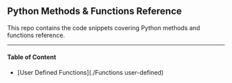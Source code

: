## Python Methods & Functions Reference

This repo contains the code snippets covering Python methods and functions reference.

---
#### Table of Content

- [User Defined Functions](./Functions user-defined)
